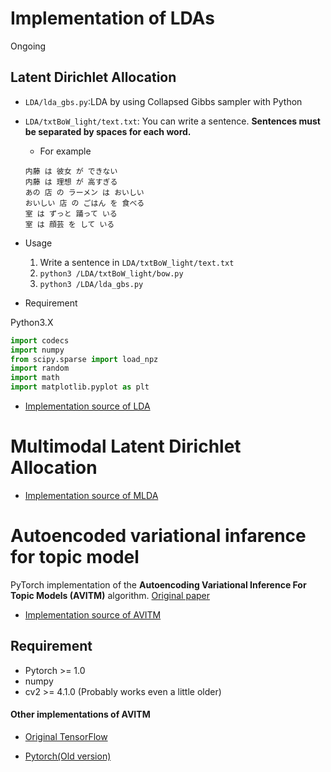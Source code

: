 # Implementation of LDAs
Ongoing
## Latent Dirichlet Allocation
- `LDA/lda_gbs.py`:LDA by using Collapsed Gibbs sampler with Python
- `LDA/txtBoW_light/text.txt`: You can write a sentence. **Sentences must be separated by spaces for each word.**
    - For example
    ```
    内藤 は 彼女 が できない
    内藤 は 理想 が 高すぎる
    あの 店 の ラーメン は おいしい
    おいしい 店 の ごはん を 食べる
    室 は ずっと 踊って いる
    室 は 顔芸 を して いる
    ```
- Usage
    1. Write a sentence in `LDA/txtBoW_light/text.txt`
    2. `python3 /LDA/txtBoW_light/bow.py`
    3. `python3 /LDA/lda_gbs.py`

- Requirement

Python3.X

```python
import codecs
import numpy
from scipy.sparse import load_npz
import random
import math
import matplotlib.pyplot as plt
```

- [Implementation source of LDA](https://github.com/naka-tomo/LDA-PY)

# Multimodal Latent Dirichlet Allocation
- [Implementation source of MLDA](https://github.com/naka-tomo/MLDA-PY)

# Autoencoded variational infarence for topic model

PyTorch implementation of the **Autoencoding Variational Inference For Topic Models (AVITM)** algorithm.
[Original paper](https://arxiv.org/abs/1703.01488)

- [Implementation source of AVITM](https://github.com/vlukiyanov/pt-avitm)

## Requirement
- Pytorch >= 1.0
- numpy
- cv2 >= 4.1.0 (Probably works even a little older)

#### Other implementations of AVITM

- [Original TensorFlow](https://github.com/akashgit/autoencoding_vi_for_topic_models)

- [Pytorch(Old version)](https://github.com/hyqneuron/pytorch-avitm)
